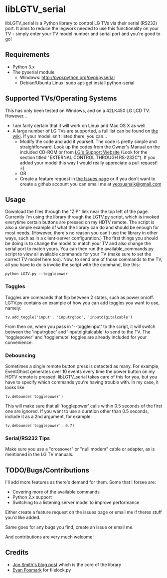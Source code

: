 # libLGTV_serial #
libLGTV_serial is a Python library to control LG TVs via their serial (RS232) port. It aims to reduce the legwork needed to use this functionality on your TV - simply enter your TV model number and serial port and you're good to go!

## Requirements ##
- Python 3.x
- The pyserial module
    - Windows: http://pypi.python.org/pypi/pyserial
    - Debian/Ubuntu Linux: sudo apt-get install python-serial

## Supported TVs/Operating Systems ##
This has only been tested on Windows, and on a 42LK450 LG LCD TV. However...

- I am fairly certain that it will work on Linux and Mac OS X as well
- A large number of LG TVs are supported, a full list can be found on [the wiki](https://github.com/suan/libLGTV_serial/wiki/Supported-TV-Models). If your model isn't listed there, you can...
    - Modify the code and add it yourself. The code is pretty simple and straightforward. Look up the codes from the Owner's Manual on the included CD-ROM or from [LG's Support Website](http://www.lg.com/us/support/index.jsp) (Look for the section titled "EXTERNAL CONTROL THROUGH RS-232C"). If you added your model this way I would really appreciate a pull request! =)
    - OR
    - Create a feature request in [the Issues page](https://github.com/suan/libLGTV_serial/issues) or if you don't want to create a github account you can email me at yeosuanaik@gmail.com

## Usage ##
Download the files through the "ZIP" link near the top left of the page. Currently I'm using the library through the LGTV.py script, which is invoked everytime certain buttons are pressed on my HDTV remote. The script is also a simple example of what the library can do and should be enough for most needs. (However, there's no reason you can't use the library in other ways, such as in a client-server configuration.) The first things you should be doing is to change the model to match your TV and also change the serial port to match yours. You can then run the available_commands.py script to view all available commands for your TV (make sure to set the correct TV model here too). Now, to send one of those commands to the TV, all you have to do is invoke the script with the command, like this:

```
python LGTV.py --togglepower
```
### Toggles ###
Toggles are commands that flip between 2 states, such as power on/off. LGTV.py contains an example of how you can add toggles you want to use, namely:

```
tv.add_toggle('input', 'inputrgbpc', 'inputdigitalcable')
```
From then on, when you pass in '--toggleinput' to the script, it will switch between the 'inputrgbpc' and 'inputdigitalcable' to send to the TV. The 'togglepower' and 'togglemute' toggles are already included for your convenience.
### Debouncing ###
Sometimes a single remote button press is detected as many. For example, EventGhost generates over 10 events every time the power button on my HDTV remote is pressed. libLGTV_serial takes care of this for you, but you have to specify which commands you're having trouble with. In my case, it looks like

```
tv.debounce('togglepower')
```
This will make sure that all 'togglepower' calls within 0.5 seconds of the first one are ignored. If you want to use a duration other than 0.5 seconds, include it as a 2nd argument, for example:

```
tv.debounce('togglepower', 0.7)
```

### Serial/RS232 Tips ###
Make sure you use a "crossover" or "null modem" cable or adapter, as is mentioned in the LG TV manuals.

## TODO/Bugs/Contributions ##
I'll add more features as there's demand for them. Some that I forsee are:

- Covering more of the available commands
- Python 2.x support
- Switching to a listening server model to improve performance

Either create a feature request on the issues page or email me if theres stuff you'd like added.

Same goes for any bugs you find, create an issue or email me.

And contributions are very much welcome!

## Credits ##
- [Jon Smith's blog post](http://www.thelazysysadmin.net/2009/05/rs232-control-lg-lcd-tv-mythtv/) which is the core of the library
- [Evan Fosmark](http://www.evanfosmark.com/2009/01/cross-platform-file-locking-support-in-python/) for filelock.py
